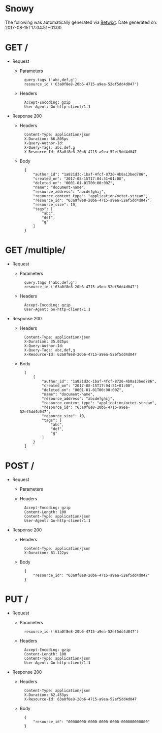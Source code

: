 # Snowy

The following was automatically generated via [Betwixt](https://github.com/simonrichardson/betwixt).
Date generated on: 2017-08-15T17:04:51+01:00
# GET /

+ Request
    + Parameters

            query.tags ('abc,def,g')
            resource_id ('63a0f8e8-20b6-4715-a9ea-52ef5dd4d047')

    + Headers

            Accept-Encoding: gzip
            User-Agent: Go-http-client/1.1

+ Response 200
    + Headers

            Content-Type: application/json
            X-Duration: 66.805µs
            X-Query-Author-Id: 
            X-Query-Tags: abc,def,g
            X-Resource-Id: 63a0f8e8-20b6-4715-a9ea-52ef5dd4d047

    + Body

            {
                "author_id": "1a821d3c-1baf-4fcf-8720-4b0a13bed786",
                "created_on": "2017-08-15T17:04:51+01:00",
                "deleted_on": "0001-01-01T00:00:00Z",
                "name": "document-name",
                "resource_address": "abcdefghij",
                "resource_content_type": "application/octet-stream",
                "resource_id": "63a0f8e8-20b6-4715-a9ea-52ef5dd4d047",
                "resource_size": 10,
                "tags": [
                    "abc",
                    "def",
                    "g"
                ]
            }

# GET /multiple/

+ Request
    + Parameters

            query.tags ('abc,def,g')
            resource_id ('63a0f8e8-20b6-4715-a9ea-52ef5dd4d047')

    + Headers

            Accept-Encoding: gzip
            User-Agent: Go-http-client/1.1

+ Response 200
    + Headers

            Content-Type: application/json
            X-Duration: 35.025µs
            X-Query-Author-Id: 
            X-Query-Tags: abc,def,g
            X-Resource-Id: 63a0f8e8-20b6-4715-a9ea-52ef5dd4d047

    + Body

            [
                {
                    "author_id": "1a821d3c-1baf-4fcf-8720-4b0a13bed786",
                    "created_on": "2017-08-15T17:04:51+01:00",
                    "deleted_on": "0001-01-01T00:00:00Z",
                    "name": "document-name",
                    "resource_address": "abcdefghij",
                    "resource_content_type": "application/octet-stream",
                    "resource_id": "63a0f8e8-20b6-4715-a9ea-52ef5dd4d047",
                    "resource_size": 10,
                    "tags": [
                        "abc",
                        "def",
                        "g"
                    ]
                }
            ]

# POST /

+ Request
    + Parameters


    + Headers

            Accept-Encoding: gzip
            Content-Length: 100
            Content-Type: application/json
            User-Agent: Go-http-client/1.1

+ Response 200
    + Headers

            Content-Type: application/json
            X-Duration: 81.122µs

    + Body

            {
                "resource_id": "63a0f8e8-20b6-4715-a9ea-52ef5dd4d047"
            }

# PUT /

+ Request
    + Parameters

            resource_id ('63a0f8e8-20b6-4715-a9ea-52ef5dd4d047')

    + Headers

            Accept-Encoding: gzip
            Content-Length: 100
            Content-Type: application/json
            User-Agent: Go-http-client/1.1

+ Response 200
    + Headers

            Content-Type: application/json
            X-Duration: 62.453µs
            X-Resource-Id: 63a0f8e8-20b6-4715-a9ea-52ef5dd4d047

    + Body

            {
                "resource_id": "00000000-0000-0000-0000-000000000000"
            }

